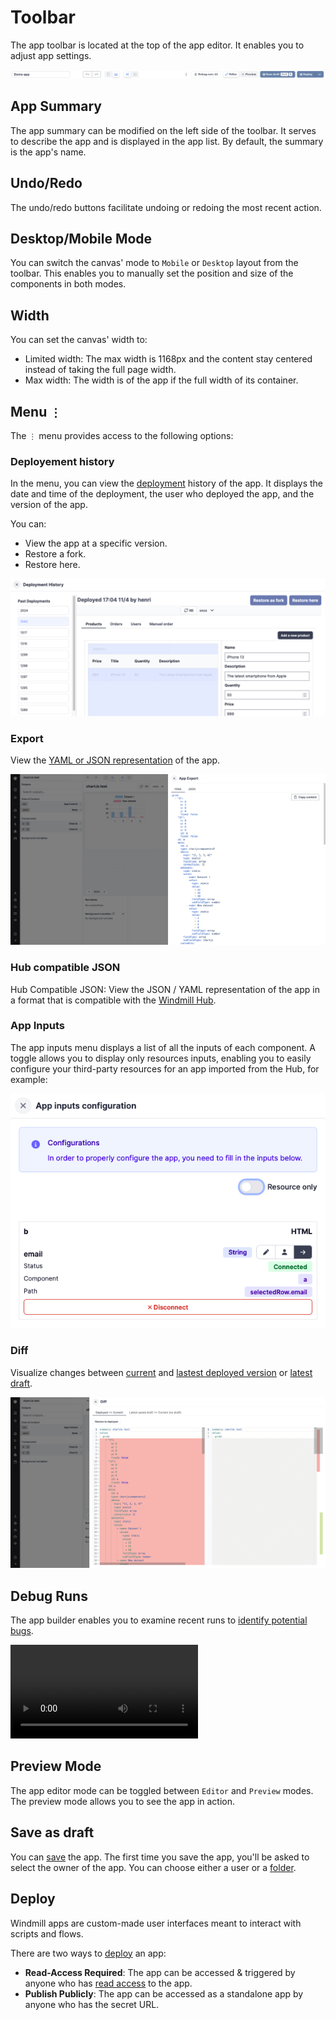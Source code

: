 # Toolbar

The app toolbar is located at the top of the app editor. It enables you to adjust app settings.

![App Menu](../assets/apps/1_app_toolbar/app-toolbar.png)

## App Summary

The app summary can be modified on the left side of the toolbar. It serves to describe the app and is displayed in the app list. By default, the summary is the app's name.

## Undo/Redo

The undo/redo buttons facilitate undoing or redoing the most recent action.

## Desktop/Mobile Mode

You can switch the canvas' mode to `Mobile` or `Desktop` layout from the toolbar. This enables you to manually set the position and size of the components in both modes.

## Width

You can set the canvas' width to:
- Limited width: The max width is 1168px and the content stay centered instead of taking the full page width.
- Max width: The width is of the app if the full width of its container.

## Menu `⋮`

The `⋮` menu provides access to the following options:

### Deployement history

In the menu, you can view the [deployment](./6_app_deployment.mdx) history of the app. It displays the date and time of the deployment, the user who deployed the app, and the version of the app.

You can:

- View the app at a specific version.
- Restore a fork.
- Restore here.

![Deployement history](../assets/apps/1_app_toolbar/deployement-history.png.webp "Deployement history")

### Export

View the [YAML or JSON representation](../core_concepts/13_json_schema_and_parsing/index.md) of the app.

![App Export](../assets/apps/1_app_toolbar/app-export.png "App Export")

### Hub compatible JSON

Hub Compatible JSON: View the JSON / YAML representation of the app in a format that is compatible with the [Windmill Hub](https://hub.windmill.dev/).

### App Inputs

The app inputs menu displays a list of all the inputs of each component. A toggle allows you to display only resources inputs, enabling you to easily configure your third-party resources for an app imported from the Hub, for example:

![App Inputs Configuration](../assets/apps/1_app_toolbar/app-inputs-configuration.png.webp "App Inputs Configuration")

### Diff

Visualize changes between [current](../core_concepts/0_draft_and_deploy/index.mdx#local-edits) and [lastest deployed version](../core_concepts/0_draft_and_deploy/index.mdx#deployed-version) or [latest draft](../core_concepts/0_draft_and_deploy/index.mdx#draft).

![Diff Viewer](../assets/apps/1_app_toolbar/diff_viewer.png "Diff Viewer")

## Debug Runs

The app builder enables you to examine recent runs to [identify potential bugs](./5_app_debugging.md).

<video
	className="border-2 rounded-xl object-cover w-full h-full dark:border-gray-800"
	controls
	src="/videos/debug_app.mp4"
/>

## Preview Mode

The app editor mode can be toggled between `Editor` and `Preview` modes. The preview mode allows you to see the app in action.

## Save as draft

You can [save](./6_app_deployment.mdx) the app. The first time you save the app, you'll be asked to select the owner of the app. You can choose either a user or a [folder](../core_concepts/8_groups_and_folders/index.mdx#folders).

## Deploy

Windmill apps are custom-made user interfaces meant to interact with scripts and flows.

There are two ways to [deploy](./6_app_deployment.mdx) an app:
- **Read-Access Required**: The app can be accessed & triggered by anyone who has [read access](../core_concepts/16_roles_and_permissions/index.mdx) to the app.
- **Publish Publicly**: The app can be accessed as a standalone app by anyone who has the secret URL.